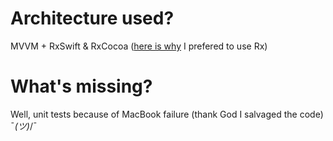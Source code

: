 # Architecture used?

MVVM + RxSwift & RxCocoa ([here is why](https://github.com/ReactiveX/RxSwift/blob/master/Documentation/Why.md) I prefered to use Rx)


# What's missing?

Well, unit tests because of MacBook failure (thank God I salvaged the code) ¯_(ツ)_/¯
